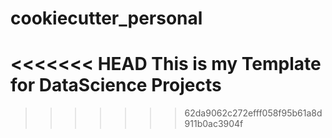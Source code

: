 # cookiecutter_personal
<<<<<<< HEAD
This is my Template for DataScience Projects
=======
>>>>>>> 62da9062c272efff058f95b61a8d911b0ac3904f
